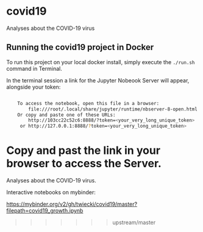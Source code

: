 # covid19
Analyses about the COVID-19 virus

## Running the covid19 project in Docker

To run this project on your local docker install, simply execute the `./run.sh` command in Terminal.

In the terminal session a link for the Jupyter Nobeook Server will appear, alongside your token:

```bash

    To access the notebook, open this file in a browser:
        file:///root/.local/share/jupyter/runtime/nbserver-8-open.html
    Or copy and paste one of these URLs:
        http://103cc22c52c6:8888/?token=<your_very_long_unique_token>
     or http://127.0.0.1:8888/?token=<your_very_long_unique_token>
```

Copy and past the link in your browser to access the Server.
=======
Analyses about the COVID-19 virus.

Interactive notebooks on mybinder:

https://mybinder.org/v2/gh/twiecki/covid19/master?filepath=covid19_growth.ipynb


>>>>>>> upstream/master
